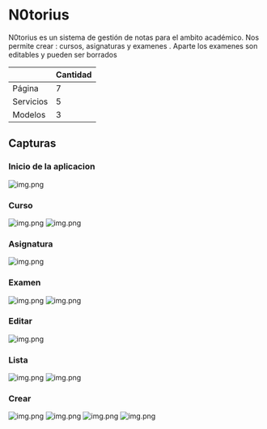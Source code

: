 # N0torius

N0torius es un sistema de gestión de notas para el ambito académico. Nos permite crear : cursos, asignaturas y examenes . Aparte los examenes son editables y pueden ser borrados

|            | Cantidad|
|------------|---------|
|Página	     |    7    |
|Servicios   |    5    |
|Modelos     |    3    |

## Capturas

### Inicio de la aplicacion 

![img.png](capturas/inicio.png)

### Curso 

![img.png](capturas/inicio-curso.png)
![img.png](capturas/inicio-curso-ventana.png)

### Asignatura

![img.png](capturas/inicio-asignatura.png)

### Examen

![img.png](capturas/inicio-examen.png)
![img.png](capturas/inicio-examen-ventana.png)

### Editar

![img.png](capturas/inicio-editar.png)

### Lista

![img.png](capturas/lista-asignatura.png)
![img.png](capturas/lista-examenes.png)

### Crear

![img.png](capturas/crear-curso.png)
![img.png](capturas/crear-asignatura.png)
![img.png](capturas/crear-examen.png)
![img.png](capturas/crear-examen-ventana.png)
